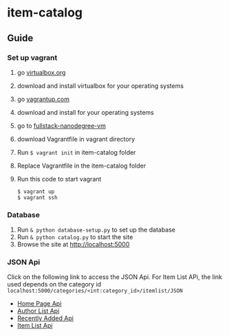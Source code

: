 # item-catalog

## **Guide** 

### Set up vagrant
1. go [virtualbox.org](https://www.virtualbox.org)
2. download and install virtualbox for your operating systems
3. go [vagrantup.com](https://www.vagrantup.com/downloads.html)
4. download and install for your operating systems
5. go to [fullstack-nanodegree-vm](https://github.com/udacity/fullstack-nanodegree-vm)
6. download Vagrantfile in vagrant directory
7. Run `` $ vagrant init `` in item-catalog folder
8. Replace Vagrantfile in the item-catalog folder
9. Run this code to start vagrant

   `` $ vagrant up ``   
   `` $ vagrant ssh ``  

### Database
1. Run `` & python database-setup.py `` to set up the database
2. Run `` & python catalog.py `` to start the site
3. Browse the site at [http://localhost:5000](http://localhost:5000)

### JSON Api
Click on the following link to access the JSON Api. 
For Item List APi, the link used depends on the category id
`` localhost:5000/categories/<int:category_id>/itemlist/JSON ``

- [Home Page Api](http://localhost:5000/JSON)
- [Author List Api](http://localhost:5000/authorlist/JSON)
- [Recently Added Api](http://localhost:5000/topNewItem/JSON)
- [Item List Api](localhost:5000/categories/1/itemlist/JSON)


